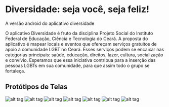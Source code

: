 # Diversidade: seja você, seja feliz!
A versão android do aplicativo diversidade

O aplicativo Diversidade é fruto da disciplina Projeto Social do Instituto Federal de Educação, Ciência e Tecnologia do Ceará. 
A proposta do aplicativo é mapear locais e eventos que ofereçam serviços gratuitos de apoio à comunidade LGBT no Ceará. Esses serviços 
podem se encaixar nas categorias principais: saúde, educação, direitos, lazer, cultura, socialização e convívio. Esperamos que essa 
iniciativa contribua para a inserção das pessoas LGBTs em sua comunidade, para que assim todo o grupo se fortaleça.

## Protótipos de Telas

![alt tag](https://github.com/OpenMindBR/android-diversidade-app/blob/master/screenshots/diversidade_splash.png)
![alt tag](https://github.com/OpenMindBR/android-diversidade-app/blob/master/screenshots/diversidade_menu.png)
![alt tag](https://github.com/OpenMindBR/android-diversidade-app/blob/master/screenshots/diversidade_mapa.png)
![alt tag](https://github.com/OpenMindBR/android-diversidade-app/blob/master/screenshots/diversidade_nucleo.png)
![alt tag](https://github.com/OpenMindBR/android-diversidade-app/blob/master/screenshots/diversidade_comentar.png)
![alt tag](https://github.com/OpenMindBR/android-diversidade-app/blob/master/screenshots/diversidade_artigos.png)
![alt tag](https://github.com/OpenMindBR/android-diversidade-app/blob/master/screenshots/diversidade_sobre.png)
